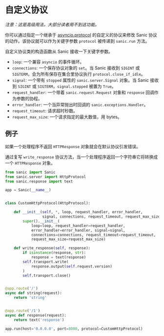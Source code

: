 # 自定义协议

*注意：这是高级用法，大部分读者用不到这功能。*

你可以通过指定一个继承于 [asyncio.protocol](https://docs.python.org/3/library/asyncio-protocol.html#protocol-classes) 的自定义的协议来修改 Sanic 协议的动作。该协议就可以作为关键字参数 `protocol` 被传递到 `sanic.run` 方法。

自定义协议类的构造函数从 Sanic 接收一下关键字参数。

- `loop`: 一个兼容 `asyncio` 的事件循环。
- `connections`: 一个保存协议对象的 `set`。当 Sanic 接收到
  `SIGINT` 或 `SIGTERM`，会为所有保存在集合里协议执行 `protocol.close_if_idle`。
- `signal`: 一个带有 `stopped` 属性的 `sanic.server.Signal` 对象。当 Sanic 接收到 `SIGINT` 或 `SIGTERM`，`signal.stopped` 被置为 `True`。
- `request_handler`: 一个带着 `sanic.request.Request` 对象和 `response` 回调作为参数的协程。
- `error_handler`: 一个当异常抛出时回调的 `sanic.exceptions.Handler`。
- `request_timeout`: 请求超时秒数。
- `request_max_size`: 一个请求指定的最大数值，用 bytes。

## 例子

如果一个处理程序不返回 `HTTPResponse` 对象就会在默认协议引发错误。

通过复写 `write_response` 协议方法，当一个处理程序返回一个字符串它将转换成一个 `HTTPResponse` 对象。

```python
from sanic import Sanic
from sanic.server import HttpProtocol
from sanic.response import text

app = Sanic(__name__)


class CustomHttpProtocol(HttpProtocol):

    def __init__(self, *, loop, request_handler, error_handler,
                 signal, connections, request_timeout, request_max_size):
        super().__init__(
            loop=loop, request_handler=request_handler,
            error_handler=error_handler, signal=signal,
            connections=connections, request_timeout=request_timeout,
            request_max_size=request_max_size)

    def write_response(self, response):
        if isinstance(response, str):
            response = text(response)
        self.transport.write(
            response.output(self.request.version)
        )
        self.transport.close()


@app.route('/')
async def string(request):
    return 'string'


@app.route('/1')
async def response(request):
    return text('response')

app.run(host='0.0.0.0', port=8000, protocol=CustomHttpProtocol)
```
